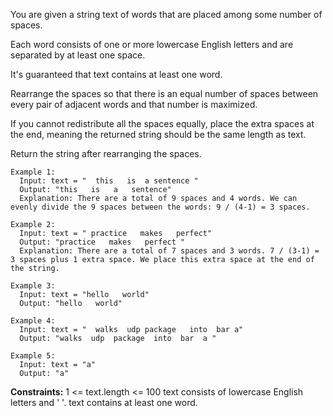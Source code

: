 You are given a string text of words that are placed among some number of spaces. 

Each word consists of one or more lowercase English letters and are separated by at least one space. 

It's guaranteed that text contains at least one word.

Rearrange the spaces so that there is an equal number of spaces between every pair of adjacent words and that number is maximized. 

If you cannot redistribute all the spaces equally, 
place the extra spaces at the end, meaning the returned string should be the same length as text.

Return the string after rearranging the spaces.

```
Example 1:
  Input: text = "  this   is  a sentence "
  Output: "this   is   a   sentence"
  Explanation: There are a total of 9 spaces and 4 words. We can evenly divide the 9 spaces between the words: 9 / (4-1) = 3 spaces.

Example 2:
  Input: text = " practice   makes   perfect"
  Output: "practice   makes   perfect "
  Explanation: There are a total of 7 spaces and 3 words. 7 / (3-1) = 3 spaces plus 1 extra space. We place this extra space at the end of the string.

Example 3:
  Input: text = "hello   world"
  Output: "hello   world"

Example 4:
  Input: text = "  walks  udp package   into  bar a"
  Output: "walks  udp  package  into  bar  a "

Example 5:
  Input: text = "a"
  Output: "a"
```

**Constraints:**
  1 <= text.length <= 100
  text consists of lowercase English letters and ' '.
  text contains at least one word.